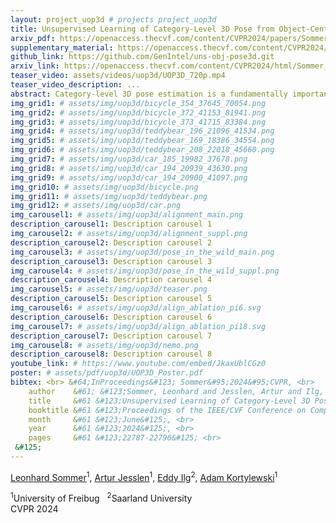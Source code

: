 ```yaml
---
layout: project_uop3d # projects project_uop3d
title: Unsupervised Learning of Category-Level 3D Pose from Object-Centric Videos
arxiv_pdf: https://openaccess.thecvf.com/content/CVPR2024/papers/Sommer_Unsupervised_Learning_of_Category-Level_3D_Pose_from_Object-Centric_Videos_CVPR_2024_paper.pdf
supplementary_material: https://openaccess.thecvf.com/content/CVPR2024/supplemental/Sommer_Unsupervised_Learning_of_CVPR_2024_supplemental.pdf
github_link: https://github.com/GenIntel/uns-obj-pose3d.git
arxiv_link: https://openaccess.thecvf.com/content/CVPR2024/html/Sommer_Unsupervised_Learning_of_Category-Level_3D_Pose_from_Object-Centric_Videos_CVPR_2024_paper.html
teaser_video: assets/videos/uop3d/UOP3D_720p.mp4
teaser_video_description: ...
abstract: Category-level 3D pose estimation is a fundamentally important problem in computer vision and robotics e.g. for embodied agents or to train 3D generative models. However so far methods that estimate the category-level object pose require either large amounts of human annotations CAD models or input from RGB-D sensors. In contrast we tackle the problem of learning to estimate the category-level 3D pose only from casually taken object-centric videos without human supervision. We propose a two-step pipeline&#58; First we introduce a multi-view alignment procedure that determines canonical camera poses across videos with a novel and robust cyclic distance formulation for geometric and appearance matching using reconstructed coarse meshes and DINOv2 features. In a second step the canonical poses and reconstructed meshes enable us to train a model for 3D pose estimation from a single image. In particular our model learns to estimate dense correspondences between images and a prototypical 3D template by predicting for each pixel in a 2D image a feature vector of the corresponding vertex in the template mesh. We demonstrate that our method outperforms all baselines at the unsupervised alignment of object-centric videos by a large margin and provides faithful and robust predictions in-the-wild on the Pascal3D+ and ObjectNet3D datasets. # Category-level 3D pose estimation is a fundamentally important problem in computer vision and robotics, e.g. for embodied agents or to train 3D generative models. However, so far methods that estimate the category-level object pose require either large amounts of human annotations, CAD models or input from RGB-D sensors. In contrast, we tackle the problem of learning to estimate the category-level 3D pose only from casually taken object-centric videos without human supervision. We propose a two-step pipeline: First, we introduce a multi-view alignment procedure that determines canonical camera poses across videos with a novel and robust cyclic distance formulation for geometric and appearance matching using reconstructed coarse meshes and DINOv2 features. In a second step, the canonical poses and reconstructed meshes enable us to train a model for 3D pose estimation from a single image. In particular, our model learns to estimate dense correspondences between images and a prototypical 3D template by predicting, for each pixel in a 2D image, a feature vector of the corresponding vertex in the template mesh. We demonstrate that our method outperforms all baselines at the unsupervised alignment of object-centric videos by a large margin and provides faithful and robust predictions in-the-wild on the Pascal3D+ and ObjectNet3D datasets.
img_grid1: # assets/img/uop3d/bicycle_354_37645_70054.png
img_grid2: # assets/img/uop3d/bicycle_372_41153_81941.png
img_grid3: # assets/img/uop3d/bicycle_373_41715_83384.png
img_grid4: # assets/img/uop3d/teddybear_196_21096_41534.png
img_grid5: # assets/img/uop3d/teddybear_169_18386_34554.png
img_grid6: # assets/img/uop3d/teddybear_208_22018_45660.png
img_grid7: # assets/img/uop3d/car_185_19982_37678.png
img_grid8: # assets/img/uop3d/car_194_20939_43630.png
img_grid9: # assets/img/uop3d/car_194_20900_41097.png
img_grid10: # assets/img/uop3d/bicycle.png
img_grid11: # assets/img/uop3d/teddybear.png
img_grid12: # assets/img/uop3d/car.png
img_carousel1: # assets/img/uop3d/alignment_main.png
description_carousel1: Description carousel 1
img_carousel2: # assets/img/uop3d/alignment_suppl.png
description_carousel2: Description carousel 2
img_carousel3: # assets/img/uop3d/pose_in_the_wild_main.png
description_carousel3: Description carousel 3
img_carousel4: # assets/img/uop3d/pose_in_the_wild_suppl.png
description_carousel4: Description carousel 4
img_carousel5: # assets/img/uop3d/teaser.png
description_carousel5: Description carousel 5
img_carousel6: # assets/img/uop3d/align_ablation_pi6.svg
description_carousel6: Description carousel 6
img_carousel7: # assets/img/uop3d/align_ablation_pi18.svg
description_carousel7: Description carousel 7
img_carousel8: # assets/img/uop3d/nemo.png
description_carousel8: Description carousel 8
youtube_link: # https://www.youtube.com/embed/JkaxUblCGz0
poster: # assets/pdf/uop3d/UOP3D_Poster.pdf
bibtex: <br> &#64;InProceedings&#123; Sommer&#95;2024&#95;CVPR, <br>
    author    &#61; &#123;Sommer, Leonhard and Jesslen, Artur and Ilg, Eddy and Kortylewski, Adam&#125;, <br>
    title     &#61 &#123;Unsupervised Learning of Category-Level 3D Pose from Object-Centric Videos&#125;, <br>
    booktitle &#61 &#123;Proceedings of the IEEE/CVF Conference on Computer Vision and Pattern Recognition (CVPR)&#125;, <br>
    month     &#61 &#123;June&#125;, <br>
    year      &#61 &#123;2024&#125;, <br>
    pages     &#61 &#123;22787-22796&#125; <br>
 &#125;
---
```


[Leonhard Sommer](https://github.com/limpbot)<sup>1</sup>, [Artur Jesslen](https://arturjssln.github.io)<sup>1</sup>, [Eddy Ilg](https://www.utn.de/departments/department-computer-science-artificial-intelligence/cvmp-lab)<sup>2</sup>, [Adam Kortylewski](https://genintel.mpi-inf.mpg.de)<sup>1</sup>

<div class="is-size-5 publication-authors">
<span class="author-block">
<sup>1</sup>University of Freibug &nbsp;
<sup>2</sup>Saarland University
<br>
CVPR 2024</span>

<!-- <span class="eql-cntrb"><small><br><sup>*</sup>Indicates Equal Contribution</small></span> -->
</div>
